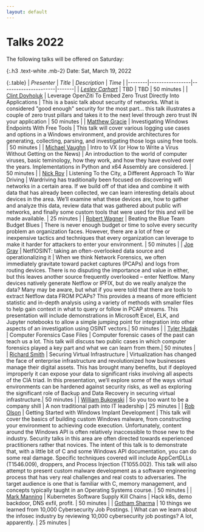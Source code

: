 ```yaml
---
layout: default
---
```

# Talks 2022

The following talks will be offered on Saturday:

{:.h3 .text-white .mb-2}
Date: Sat, March 19, 2022

{:.table}
| *Presenter*  | *Title*     | *Description* | *Time* |
|--------|-----------------|----------------------|-------|
| [*Lesley Carhart*](/speakers#keynote---lesley-carhart) | TBD | TBD | 50 minutes |
| [Clint Dovholuk](/speakers#clint-dovholuk) | <span id="leveraging_openziti">Leverage OpenZiti To Embed Zero Trust Directly Into Applications</span> | This is a basic talk about security of networks. What is considered "good enough" security for the most part... this talk illustrates a couple of zero trust pillars and takes it to the next level through zero trust IN your application | 50 minutes |
| [Matthew Gracie](/speakers#matthew-gracie) | <span id="investigating_windows"> Investigating Windows Endpoints With Free Tools</span> | This talk will cover various logging use cases and options in a Windows environment, and provide architectures for generating, collecting, parsing, and investigating those logs using free tools. | 50 minutes |
| [Michael Vaughn](/speakers#michael-vaughan) | <span id="intro_to_vx"> Intro to VX (or How to Write a Virus Without Getting on the News)</span> | An introduction to the world of computer viruses, basic teminology, how they work, and how they have evolved over the years. Implementations in Python and x64 Assembly are considered. | 50 minutes |
| [Nick Roy](/speakers#nick-roy) | <span id="listening_to_the_city">Listening To the City, a Different Approach To War Driving</span> |  Wardriving has traditionally been focused on discovering wifi networks in a certain area. If we build off of that idea and combine it with data that has already been collected, we can learn interesting details about devices in the area. We’ll examine what these devices are, how to gather and analyze this data, review data that was gathered about public wifi networks, and finally some custom tools that were used for this and will be made available. | 25 minutes |
| [Robert Wagner](/speakers#robert-wagner) | <span id="beating_the_blue_team"> Beating the Blue Team Budget Blues</span> | There is never enough budget or time to solve every security problem an organization faces. However, there are a lot of free or inexpensive tactics and techniques that every organization can leverage to make it harder for attackers to enter your environment.  | 50 minutes | 
| [Joe Gray](/speakers#joe-gray) | <span id="netflosint"> NetflOSINT: taking an often-overlooked data source and operationalizing it </span> | When we think Network Forensics, we often immediately gravitate toward packet captures (PCAPs) and logs from routing devices. There is no disputing the importance and value in either, but this leaves another source frequently overlooked – enter Netflow. Many devices natively generate Netflow or IPFIX, but do we really analyze the data?  Many may be aware, but what if you were told that there are tools to extract Netflow data FROM PCAPs? This provides a means of more efficient statistic and in-depth analysis using a variety of methods with smaller files to help gain context in what to query or follow in PCAP streams.   This presentation will include demonstrations in Microsoft Excel, ELK, and Jupyter notebooks to allow a simple jumping point for integration into other aspects of an investigation using OSINT vectors.| 50 minutes |
| [Tyler Hudak](/speakers#tyler-hudak) | <span id="computer_forensics_case_files"> Computer Forensics Case Files </span> | Computer forensic cases of the past can teach us a lot. This talk will discuss two public cases in which computer forensics played a key part and what we can learn from them.| 50  minutes | 
| [Richard Smith](/speakers#richard-smith) | <span id="securing_virtual_infrastructure"> Securing Virtual Infrastructure</span> | Virtualization has changed the face of enterprise infrastructure and revolutionized how businesses manage their digital assets.  This has brought many benefits, but if deployed improperly it can expose your data to significant risks involving all aspects of the CIA triad.  In this presentation, we’ll explore some of the ways virtual environments can be hardened against security risks, as well as exploring the significant role of Backup and Data Recovery in securing virtual infrastructure.| 50 minutes |
| [William Bukowski](/speakers#bill-justbill-bukowski) | <span id="company_shill"> So you too want to be a company shill</span> |  A non traditional path into IT leadership | 25 minutes | 
| [Rob Olson](/speakers#rob-olson) | <span id="getting_started_with_windows_implant_delivery"> Getting Started with Windows Implant Development</span> | This talk will cover the basics of building custom Windows malware, from constructing your environment to achieving code execution. Unfortunately, content around the Windows API is often relatively inaccessible to those new to the industry. Security talks in this area are often directed towards experienced practitioners rather that novices. The intent of this talk is to demonstrate that, with a little bit of C and some Windows API documentation, you can do some real damage. Specific techniques covered will include AppCertDLLs (T1546.009), droppers, and Process Injection (T1055.002). This talk will also attempt to present custom malware development as a software engineering process that has very real challenges and real costs to adversaries. The target audience is one that is familiar with C, memory management, and concepts typically taught in an Operating Systems course. | 50 minutes | 
| [Mark Manning](/speakers#mark-manning) | <span id="kubernetes_software_supply_kill_chains"> Kubernetes Software Supply Kill Chains</span> | Hack k8s, demo backdoor, DNS exfil, profit. | 50 minutes | 
| [Gotham Sharma](/speakers#gotham-sharma) | <span id="10_things_we_learned"> 10 things we learned from 10,000 Cybersecurity Job Postings.</span> | What can we learn about the infosec industry by reviewing 10,000 cybersecurity job postings? A lot, apparently.  | 25 minutes |
